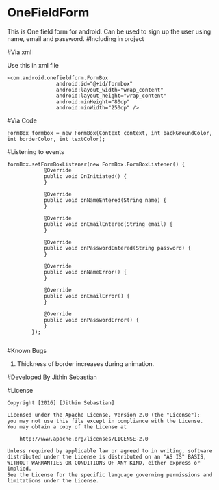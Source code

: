 # OneFieldForm
This is One field form for android. Can be used to sign up the user using name, email and password.
#Including in project

#Via xml

Use this in xml file
```
<com.android.onefieldform.FormBox
                android:id="@+id/formbox"
                android:layout_width="wrap_content"
                android:layout_height="wrap_content"
                android:minHeight="80dp"
                android:minWidth="250dp" />
```

#Via Code
```
FormBox formbox = new FormBox(Context context, int backGroundColor, int borderColor, int textColor);
```
#Listening to events
```
formBox.setFormBoxListener(new FormBox.FormBoxListener() {
            @Override
            public void OnInitiated() {
            }

            @Override
            public void onNameEntered(String name) {
            }

            @Override
            public void onEmailEntered(String email) {
            }

            @Override
            public void onPasswordEntered(String password) {
            }

            @Override
            public void onNameError() {
            }

            @Override
            public void onEmailError() {
            }

            @Override
            public void onPasswordError() {
            }
        });
        
  ```
#Known Bugs
1. Thickness of border increases during animation.

#Developed By
Jithin Sebastian

#License
```
Copyright [2016] [Jithin Sebastian]

Licensed under the Apache License, Version 2.0 (the "License");
you may not use this file except in compliance with the License.
You may obtain a copy of the License at

    http://www.apache.org/licenses/LICENSE-2.0

Unless required by applicable law or agreed to in writing, software
distributed under the License is distributed on an "AS IS" BASIS,
WITHOUT WARRANTIES OR CONDITIONS OF ANY KIND, either express or implied.
See the License for the specific language governing permissions and
limitations under the License.
```
